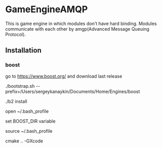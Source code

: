 # GameEngineAMQP

This is game engine in which modules don't have hard binding. Modules communicate with each other by amgp(Advanced Message Queuing Protocol).

## Installation

### boost

go to https://www.boost.org/ and download last release

./bootstrap.sh --prefix=/Users/sergeykanaykin/Documents/Home/Engines/boost

./b2 install

open ~/.bash_profile

set BOOST_DIR variable

source ~/.bash_profile

cmake .. -GXcode